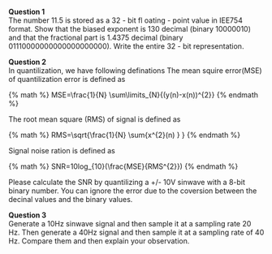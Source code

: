 **Question 1**  
The number 11.5 is stored as a 32 - bit fl oating - point value in IEE754 format. Show
that the biased exponent is 130 decimal (binary 10000010) and that the fractional
part is 1.4375 decimal (binary 01110000000000000000000). Write the entire 32 - bit
representation.

**Question 2**  
In quantilization, we have following definations
The mean squire error(MSE) of quantilization error is defined as 

{% math %} 
MSE=\frac{1}{N} \sum\limits_{N}{(y(n)-x(n))^{2}}
{% endmath %} 

The root mean square (RMS) of signal is defined as 

{% math %} 
RMS=\sqrt{\frac{1}{N} \sum{x^{2}(n) } } 
{% endmath %} 

Signal noise ration is defined as 

{% math %} 
SNR=10log_{10}(\frac{MSE}{RMS^{2}})
{% endmath %} 

Please calculate the SNR by quantilizing a +/- 10V sinwave with a 8-bit binary number. You can ignore the error due to the coversion between the decinal values and the binary values.


**Question 3**  
Generate a 10Hz sinwave signal and then sample it at a sampling rate 20 Hz. Then generate a 40Hz signal and then sample it at a sampling rate of 40 Hz. Compare them and then explain your observation.